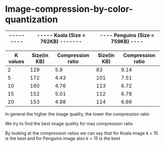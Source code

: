 # Image-compression-by-color-quantization
|---------|        -----  Koala (Size = 762KB)  -------   |    ----  Penguins (Size = 759KB) ----    |
|---|---|---|

|   K values     |   Size(in KB)  | Compression ratio |  Size(in KB) | Compression ratio |
|----------------|----------------|-------------------|--------------|-------------------|
|        2       |       129      |        5.9        |       83     |        9.14       |
|        5       |       172      |        4.43       |       101    |        7.51       |
|        10      |       160      |        4.76       |       113    |        6.72       |
|        15      |       152      |        5.01       |       112    |        6.78       |
|        20      |       153      |        4.98       |       114    |        6.66       |



In general the higher the image quality, the lower the compression ratio

We try to find the best image quality for max compression ratio

By looking at the compression ratios we can say that for Koala image k = 15 is the best and for Penguins image also k = 15 is the best 
